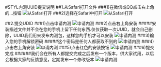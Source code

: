 #STYL内测UUID提交说明
##1.从Safari打开文件
###1)在微信或QQ点击右上角的...按钮
![从Safari打开](st1.png)
###2)选择在Safari中打开
![从Safari打开](st2.png)

##2.提交UDID
###1)点击申请内测
![申请内测](st3.png)
###2)点击右上角安装
#####安装描述文件并不会在您的手机上留下任何东西.仅仅获取一次UUID，就会自己删除，UUID我们用来发布内测包，这样您的手机才可以安装
![申请内测](st4.png)
###3)输入您的手机解锁密码
#####这个密码是任何人都获取不到的
![申请内测](st5.png)
###4)点击右上角安装
![申请内测](st6.png)
###5)点击红色的安装按钮
![申请内测](st7.png)
###6)提交完成
######我们会在所有人都提交完成之后发布一个版本，供大家试用，以后会根据大家的反馈意见，定期发布一个修改版本
![申请内测](st8.png)

#